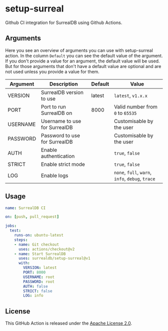 # setup-surreal

Github CI integration for SurrealDB using Github Actions.

## Arguments

Here you see an overview of arguments you can use with setup-surreal action. In the
column `Default` you can see the default value of the argument. If you don't
provide a value for an argument, the default value will be used. But for those
arguments that don't have a default value are optional and are not used unless
you provide a value for them.

| Argument | Description                   | Default | Value                                            |
| -------- | ----------------------------- | ------- | ------------------------------------------------ |
| VERSION  | SurrealDB version to use      | latest  | `latest`, `v1.x.x`                               |
| PORT     | Port to run SurrealDB on      | 8000    | Valid number from `0` to `65535`                 |
| USERNAME | Username to use for SurrealDB |         | Customisable by the user                         |
| PASSWORD | Password to use for SurrealDB |         | Customisable by the user                         |
| AUTH     | Enable authentication         |         | `true`, `false`                                  |
| STRICT   | Enable strict mode            |         | `true`, `false`                                  |
| LOG      | Enable logs                   |         | `none`, `full`, `warn`, `info`, `debug`, `trace` |

## Usage

```yaml
name: SurrealDB CI

on: [push, pull_request]

jobs:
  test:
    runs-on: ubuntu-latest
    steps:
    - name: Git checkout
      uses: actions/checkout@v2
    - name: Start SurrealDB
      uses: surrealdb/setup-surreal@v1
      with:
        VERSION: latest
        PORT: 8000
        USERNAME: root
        PASSWORD: root
        AUTH: false
        STRICT: false
        LOG: info
```

## License

This GitHub Action is released under the [Apache License 2.0](https://github.com/surrealdb/license/blob/main/APL.txt).
